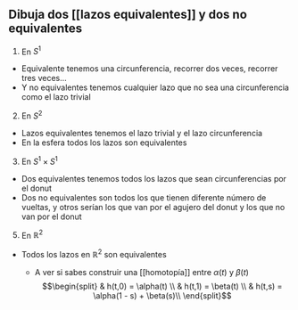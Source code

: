 
## Dibuja dos [[lazos equivalentes]] y dos no equivalentes

1. En $S^1$ 

- Equivalente tenemos una circunferencia, recorrer dos veces, recorrer tres veces...
- Y no equivalentes tenemos cualquier lazo que no sea una circunferencia como el lazo trivial

2. En $S^2$

- Lazos equivalentes tenemos el lazo trivial y el lazo circunferencia
- En la esfera todos los lazos son equivalentes

3. En $S^1 \times S^1$

- Dos equivalentes tenemos todos los lazos que sean circunferencias por el donut
- Dos no equivalentes son todos los que tienen diferente número de vueltas, y otros serían los que van por el agujero del donut y los que no van por el donut

5. En $\mathbb{R}^2$

- Todos los lazos en $\mathbb{R}^2$ son equivalentes

	- A ver si sabes construir una [[homotopía]] entre $\alpha(t)$ y $\beta(t)$
$$\begin{split}
	& h(t,0) = \alpha(t) \\
	& h(t,1) = \beta(t) \\
	& h(t,s) = \alpha(1 - s) + \beta(s)\\
\end{split}$$
